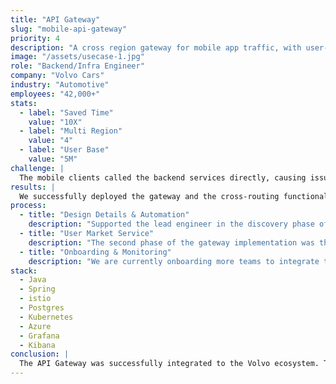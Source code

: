 ```yaml
---
title: "API Gateway"
slug: "mobile-api-gateway"
priority: 4
description: "A cross region gateway for mobile app traffic, with user-market specific routing to meet data compliance"
image: "/assets/usecase-1.jpg"
role: "Backend/Infra Engineer"
company: "Volvo Cars"
industry: "Automotive"
employees: "42,000+"
stats:
  - label: "Saved Time"
    value: "10X"
  - label: "Multi Region"
    value: "4"
  - label: "User Base"
    value: "5M"
challenge: |
  The mobile clients called the backend services directly, causing issues like delayed updates, lack of security, poor observability, and cross-region routing problems based on user region. This made it hard to manage API changes, enforce data compliance, and monitor usage. I supported the lead engineer in addressing these challenges through improved routing and implementation.
results: |
  We successfully deployed the gateway and the cross-routing functionality. We are currently onboarding teams to the integrate to the gateway
process:
  - title: "Design Details & Automation"
    description: "Supported the lead engineer in the discovery phase of the project. The integration step for teams mainly involved istio based configurations. Teams would have to merge custom edits of the base template to the network configuration. I initiated the automation of the process using Github Actions to simplify and validate the changes the teams were making. Teams wanting to integrate to the gateway could run a workflow which would then add the configurations automatically bringing down the integration time for the teams from an hour to a few minutes for each integration."
  - title: "User Market Service"
    description: "The second phase of the gateway implementation was the cross-routing based on user market. This needed a backend service that could give the market of the user based on the id of the user. The design of the service and the databases were done by me. After the design phase the spring boot application to handle the requests were implemented. The service was then tested with the gateway across the multiple regions and then deployed to production."
  - title: "Onboarding & Monitoring"
    description: "We are currently onboarding more teams to integrate their services to the gateway. We are also prioritising the teams that have the cross-routing feature of the gateway for compliance. We also have extensive dashboards on Grafana to monitor the system behaviour when the onboarding is ongoing."
stack:
  - Java
  - Spring
  - istio
  - Postgres
  - Kubernetes
  - Azure
  - Grafana
  - Kibana
conclusion: |
  The API Gateway was successfully integrated to the Volvo ecosystem. The project has achieved what it set out to do. We are currently onboarding more teams to use the gateway. We are gathering feedback and hope to improve on the developer experience.
---
```

